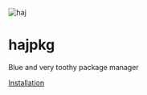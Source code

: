 
![haj](https://github.com/user-attachments/assets/b15caad3-ca24-4e46-af66-99accd84c95c)
# hajpkg
Blue and very toothy package manager

[Installation](install.md)
